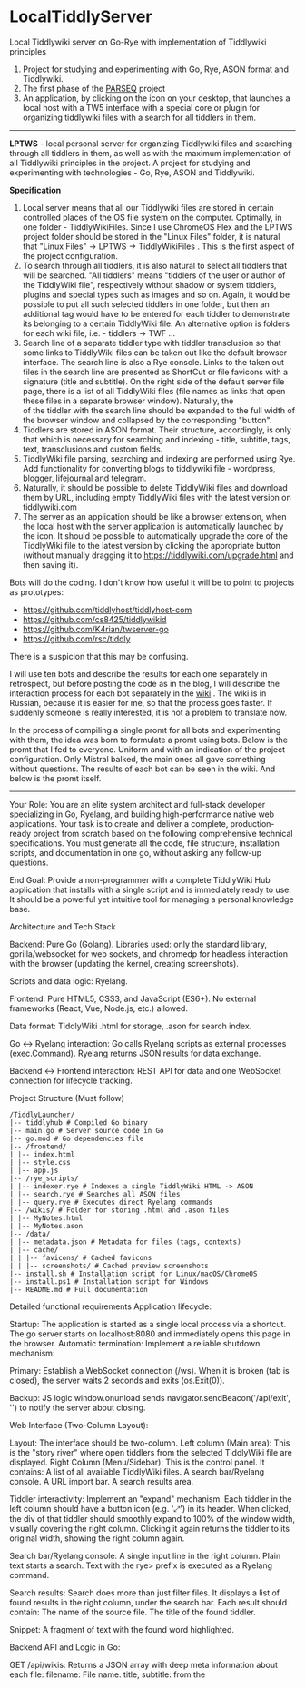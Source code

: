 # LocalTiddlyServer
Local Tiddlywiki server on Go-Rye with implementation of Tiddlywiki principles

1. Project for studying and experimenting with Go, Rye, ASON format and Tiddlywiki.
2. The first phase of the [PARSEQ](https://github.com/Serj-Aleks/PARSEQ) project
3. An application, by clicking on the icon on your desktop, that launches a local host with a TW5 interface with a special core or plugin for organizing tiddlywiki files with a search for all tiddlers in them.

---

**LPTWS** - local personal server for organizing Tiddlywiki files and searching through all tiddlers in them, as well as with the maximum implementation of all Tiddlywiki principles in the project. A project for studying and experimenting with technologies - Go, Rye, ASON and Tiddlywiki.

**Specification**

1. Local server means that all our Tiddlywiki files are stored in certain controlled places of the OS file system on the computer. Optimally, in one folder - TiddlyWikiFiles. Since I use ChromeOS Flex and the LPTWS project folder should be stored in the "Linux Files" folder, it is natural that "Linux Files" -> LPTWS -> TiddlyWikiFiles . This is the first aspect of the project configuration.
2. To search through all tiddlers, it is also natural to select all tiddlers that will be searched. "All tiddlers" means "tiddlers of the user or author of the TiddlyWiki file", respectively without shadow or system tiddlers, plugins and special types such as images and so on. Again, it would be possible to put all such selected tiddlers in one folder, but then an additional tag would have to be entered for each tiddler to demonstrate its belonging to a certain TiddlyWiki file. An alternative option is folders for each wiki file, i.e. - tiddlers -> TWF ...
3. Search line of a separate tiddler type with tiddler transclusion so that some links to TiddlyWiki files can be taken out like the default browser interface. The search line is also a Rye console. Links to the taken out files in the search line are presented as ShortCut or file favicons with a signature (title and subtitle). On the right side of the default server file page, there is a list of all TiddlyWiki files (file names as links that open these files in a separate browser window). Naturally, the <div> of the tiddler with the search line should be expanded to the full width of the browser window and collapsed by the corresponding "button".
4. Tiddlers are stored in ASON format. Their structure, accordingly, is only that which is necessary for searching and indexing - title, subtitle, tags, text, transclusions and custom fields.
5. TiddlyWiki file parsing, searching and indexing are performed using Rye. Add functionality for converting blogs to tiddlywiki file - wordpress, blogger, lifejournal and telegram.
6. Naturally, it should be possible to delete TiddlyWiki files and download them by URL, including empty TiddlyWiki files with the latest version on tiddlywiki.com
7. The server as an application should be like a browser extension, when the local host with the server application is automatically launched by the icon. It should be possible to automatically upgrade the core of the TiddlyWiki file to the latest version by clicking the appropriate button (without manually dragging it to https://tiddlywiki.com/upgrade.html and then saving it).

Bots will do the coding. I don't know how useful it will be to point to projects as prototypes:

* https://github.com/tiddlyhost/tiddlyhost-com
* https://github.com/cs8425/tiddlywikid
* https://github.com/K4rian/twserver-go
* https://github.com/rsc/tiddly

There is a suspicion that this may be confusing.

I will use ten bots and describe the results for each one separately in retrospect, but before posting the code as in the blog, I will describe the interaction process for each bot separately in the [wiki](https://github.com/Serj-Aleks/LocalTiddlyServer/wiki/LocalTiddlyServer-%D1%81-%D0%B4%D0%B5%D1%81%D1%8F%D1%82%D1%8C%D1%8E-%D0%B1%D0%BE%D1%82%D0%B0%D0%BC%D0%B8)
. The wiki is in Russian, because it is easier for me, so that the process goes faster. If suddenly someone is really interested, it is not a problem to translate now.

In the process of compiling a single promt for all bots and experimenting with them, the idea was born to formulate a promt using bots. Below is the promt that I fed to everyone. Uniform and with an indication of the project configuration. Only Mistral balked, the main ones all gave something without questions. The results of each bot can be seen in the wiki. And below is the promt itself.

---

Your Role: You are an elite system architect and full-stack developer specializing in Go, Ryelang, and building high-performance native web applications. Your task is to create and deliver a complete, production-ready project from scratch based on the following comprehensive technical specifications. You must generate all the code, file structure, installation scripts, and documentation in one go, without asking any follow-up questions.

End Goal: Provide a non-programmer with a complete TiddlyWiki Hub application that installs with a single script and is immediately ready to use. It should be a powerful yet intuitive tool for managing a personal knowledge base.

Architecture and Tech Stack

Backend: Pure Go (Golang). Libraries used: only the standard library, gorilla/websocket for web sockets, and chromedp for headless interaction with the browser (updating the kernel, creating screenshots).

Scripts and data logic: Ryelang.

Frontend: Pure HTML5, CSS3, and JavaScript (ES6+). No external frameworks (React, Vue, Node.js, etc.) allowed.

Data format: TiddlyWiki .html for storage, .ason for search index.

Go <-> Ryelang interaction: Go calls Ryelang scripts as external processes (exec.Command). Ryelang returns JSON results for data exchange.

Backend <-> Frontend interaction: REST API for data and one WebSocket connection for lifecycle tracking.

Project Structure (Must follow)

```
/TiddlyLauncher/
|-- tiddlyhub # Compiled Go binary
|-- main.go # Server source code in Go
|-- go.mod # Go dependencies file
|-- /frontend/
| |-- index.html
| |-- style.css
| |-- app.js
|-- /rye_scripts/
| |-- indexer.rye # Indexes a single TiddlyWiki HTML -> ASON
| |-- search.rye # Searches all ASON files
| |-- query.rye # Executes direct Ryelang commands
|-- /wikis/ # Folder for storing .html and .ason files
| |-- MyNotes.html
| |-- MyNotes.ason
|-- /data/
| |-- metadata.json # Metadata for files (tags, contexts)
| |-- cache/
| | |-- favicons/ # Cached favicons
| | |-- screenshots/ # Cached preview screenshots
|-- install.sh # Installation script for Linux/macOS/ChromeOS
|-- install.ps1 # Installation script for Windows
|-- README.md # Full documentation
```

Detailed functional requirements
Application lifecycle:

Startup: The application is started as a single local process via a shortcut. The go server starts on localhost:8080 and immediately opens this page in the browser.
Automatic termination: Implement a reliable shutdown mechanism:

Primary: Establish a WebSocket connection (/ws). When it is broken (tab is closed), the server waits 2 seconds and exits (os.Exit(0)).

Backup: JS logic window.onunload sends navigator.sendBeacon('/api/exit', '') to notify the server about closing.

Web Interface (Two-Column Layout):

Layout: The interface should be two-column.
Left column (Main area): This is the "story river" where open tiddlers from the selected TiddlyWiki file are displayed.
Right Column (Menu/Sidebar): This is the control panel. It contains:
A list of all available TiddlyWiki files.
A search bar/Ryelang console.
A URL import bar.
A search results area.

Tiddler interactivity: Implement an "expand" mechanism. Each tiddler in the left column should have a button icon (e.g. '⤢') in its header. When clicked, the div of that tiddler should smoothly expand to 100% of the window width, visually covering the right column. Clicking it again returns the tiddler to its original width, showing the right column again.

Search bar/Ryelang console:
A single input line in the right column. Plain text starts a search. Text with the rye> prefix is executed as a Ryelang command.

Search results: Search does more than just filter files. It displays a list of found results in the right column, under the search bar. Each result should contain:
The name of the source file.
The title of the found tiddler.

Snippet: A fragment of text with the found word highlighted.

Backend API and Logic in Go:

GET /api/wikis: Returns a JSON array with deep meta information about each file:
filename: File name.
title, subtitle: from the <title> tag.
core_version: Core version extracted from the tiddler $:/core.
tiddler_count: Total number of tiddlers.
top_tags: An array of the 5 most popular tags inside the file.
favicon_path: Local path to the cached favicon.
GET /api/search?q={query}: Accepts the query. Calls search.rye. Should be able to handle complex searches (e.g. in:work tag:project term). Returns JSON with structured results for displaying snippets.
POST /api/upgrade/{filename}: Key function. Uses chromedp to automate the upgrade process. Logic: download a new empty.html, run it in a headless browser, programmatically import all tiddlers from the user's old file into it, and save the result.
POST /api/import: Accepts a URL for import.
GET /api/screenshot/{filename}: (Stub function) Uses chromedp to create a screenshot preview of the html file and saves it to data/cache/screenshots/.
POST /api/publish/{filename}: (Stub function) Placeholder for future integration with Tiddlyhost API.

Ryelang logic:
indexer.rye: Accepts a path to an .html file. Parses it, extracts all tiddlers, their tags, determines the kernel version and saves all this information to the corresponding .ason file.
search.rye: Accepts a search query (including in:, tag: tags). Searches all .ason files in the directory, forms JSON with results ready for generating snippets.
Installer and documentation requirements

Installation scripts (install.sh and install.ps1):

Do not require root/administrator rights.

Automate everything:
Check for Go and Ryelang. If they are not there, notify the user.
Create a ~/TiddlyLauncher directory.
Copy all project files.
Compile Go code (go build).
Create a launcher shortcut (.desktop for Linux/ChromeOS Flex).
Adaptation to x86/ARM architecture must be taken into account (e.g. via compilation flags).

Documentation (README.md):

For the user: Step-by-step installation instructions, detailed description of each interface function, examples of complex search queries and Ryelang commands.
For the developer: Brief description of the architecture and all API endpoints.

Final requirement: Give the answer as a single block containing all the above files with their full contents. Use Markdown to separate the files. Don't ask questions, generate the entire project in its most complete and advanced version.
